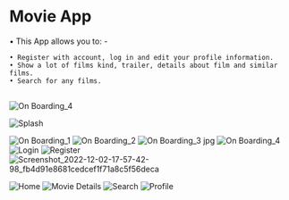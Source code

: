 # Movie App
• This App allows you to: -

    • Register with account, log in and edit your profile information.
    • Show a lot of films kind, trailer, details about film and similar films.
    • Search for any films.
##




![On Boarding_4](https://github.com/MohammedAshraf19/Test/assets/92050638/048ff872-9909-4242-a562-ee3264d71d11)

![Splash](https://github.com/MohammedAshraf19/Test/assets/92050638/1e7a5dde-f877-4047-9a57-d22c1c65b59f)

![On Boarding_1](https://github.com/MohammedAshraf19/Test/assets/92050638/cf4d11fe-14a5-4d7b-b064-8e3e480fa059)
![On Boarding_2](https://github.com/MohammedAshraf19/Test/assets/92050638/51b718ec-13e6-4d85-b444-51d7452813dd)
![On Boarding_3 jpg](https://github.com/MohammedAshraf19/Test/assets/92050638/994e84b3-4b5a-4a2f-b0e6-f7441ab6b93b)
![On Boarding_4](https://github.com/MohammedAshraf19/Test/assets/92050638/cfe5b4c6-bec4-4075-8227-df4a42dbd0c9)
![Login](https://github.com/MohammedAshraf19/Test/assets/92050638/e332ff2f-0ccd-48d9-aa52-b9ffc65382b2)
![Register](https://github.com/MohammedAshraf19/Test/assets/92050638/a1be0a83-6985-4796-89af-7cfc1144d6cc)
![Screenshot_2022-12-02-17-57-42-98_fb4d91e8681cedcef1f71a8c5f56deca](https://github.com/MohammedAshraf19/Test/assets/92050638/8095587f-4115-4ce4-a8ef-30925ba96fb3)

![Home](https://github.com/MohammedAshraf19/Test/assets/92050638/138dee14-f61d-4887-9ad7-d4775c46682d)
![Movie Details](https://github.com/MohammedAshraf19/Test/assets/92050638/71f56db0-2cdd-4628-9fc2-69559609aae3)
![Search](https://github.com/MohammedAshraf19/Test/assets/92050638/555df381-8f1d-4021-8952-30c27771b9fb)
![Profile](https://github.com/MohammedAshraf19/Test/assets/92050638/719eb21e-a60a-419c-bd59-86de479fa003)
